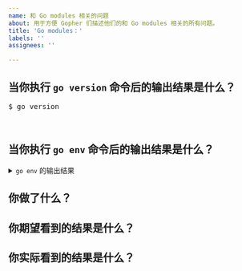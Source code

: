 ```yaml
---
name: 和 Go modules 相关的问题
about: 用于方便 Gopher 们描述他们的和 Go modules 相关的所有问题。
title: 'Go modules：'
labels: ''
assignees: ''

---
```


<!-- 在提交你的问题之前，请先回答下述问题。非常感谢！ -->

## 当你执行 `go version` 命令后的输出结果是什么？

<pre>
$ go version
<!-- 请在此行下面的空白行填写你的答案。 -->

</pre>

## 当你执行 `go env` 命令后的输出结果是什么？

<details>
<summary><code>go env</code> 的输出结果</summary>
<br>
<pre>
$ go env
<!-- 请在此行下面的空白行填写你的答案。 -->

</pre>
</details>

## 你做了什么？

<!-- 如果可以，请告诉我们再现错误的方式。 -->
<!-- 请在此行下面的空白行填写你的答案。 -->


## 你期望看到的结果是什么？

<!-- 请在此行下面的空白行填写你的答案。 -->


## 你实际看到的结果是什么？

<!-- 请在此行下面的空白行填写你的答案。 -->
